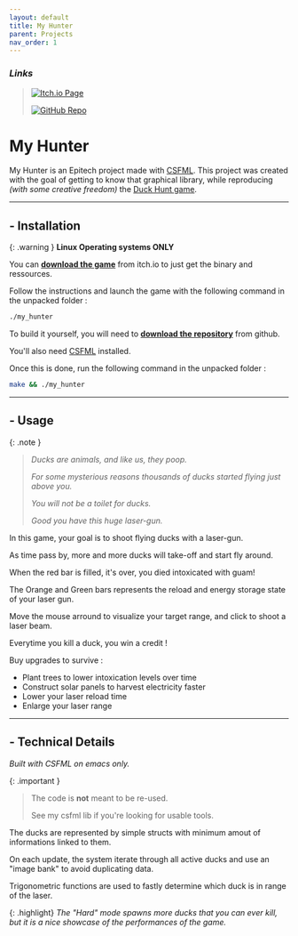 ```yaml
---
layout: default
title: My Hunter
parent: Projects
nav_order: 1
---
```

### *Links*
> [![Itch.io Page](https://img.shields.io/badge/Itch.io-Download_the_game-red?style=for-the-badge&logo=itch.io)](https://mathematisse.itch.io/My_Hunter)
> 
> [![GitHub Repo](https://img.shields.io/badge/GitHub-Check_the_repository-blue?style=for-the-badge&logo=github)](https://github.com/mathematisse/My_Hunter)

# **My Hunter**

My Hunter is an Epitech project made with [CSFML](https://www.sfml-dev.org/download/csfml/).
This project was created with the goal of getting to know that graphical library, while reproducing *(with some creative freedom)* the [Duck Hunt game](https://fr.wikipedia.org/wiki/Duck_Hunt).

___

## **- Installation**

{: .warning }
**Linux Operating systems ONLY**


You can **[download the game](https://mathematisse.itch.io/My_Hunter)** from itch.io to just get the binary and ressources.

Follow the instructions and launch the game with the following command in the unpacked folder :

```sh
./my_hunter
```

To build it yourself, you will need to **[download the repository](https://github.com/mathematisse/My_Hunter)** from github.

You'll also need [CSFML](https://www.sfml-dev.org/download/csfml/) installed.

Once this is done, run the following command in the unpacked folder :

```sh
make && ./my_hunter
```

___

## **- Usage**

{: .note }
> *Ducks are animals, and like us, they poop.*
> 
> *For some mysterious reasons thousands of ducks started flying just above you.*
> 
> *You will not be a toilet for ducks.*
> 
> *Good you have this huge laser-gun.*

In this game, your goal is to shoot flying ducks with a laser-gun.

As time pass by, more and more ducks will take-off and start fly around.

When the red bar is filled, it's over, you died intoxicated with guam!

The Orange and Green bars represents the reload and energy storage state of your laser gun.

Move the mouse arround to visualize your target range, and click to shoot a laser beam.

Everytime you kill a duck, you win a credit !

Buy upgrades to survive :
- Plant trees to lower intoxication levels over time
- Construct solar panels to harvest electricity faster
- Lower your laser reload time
- Enlarge your laser range

___

## **- Technical Details**

*Built with CSFML on emacs only.*

{: .important }
> The code is **not** meant to be re-used.
> 
> See my csfml lib if you're looking for usable tools.

The ducks are represented by simple structs with minimum amout of informations linked to them.

On each update, the system iterate through all active ducks and use an "image bank" to avoid duplicating data.

Trigonometric functions are used to fastly determine which duck is in range of the laser.

{: .highlight}
*The "Hard" mode spawns more ducks that you can ever kill, but it is a nice showcase of the performances of the game.*
